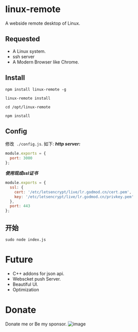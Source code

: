 # linux-remote
A webside remote desktop of Linux.
## Requested
- A Linux system.
- ssh server
- A Modern Browser like Chrome.

## Install
`npm install linux-remote -g`

`linux-remote install`

`cd /opt/linux-remote`

`npm install`

## Config
修改  `./config.js`. 如下:
***http server:***
```js
module.exports = {
  port: 3000
};
```


***使用现成ssl证书***
```js
module.exports = {
  ssl: {
    cert: '/etc/letsencrypt/live/lr.godmod.cn/cert.pem',
    key: '/etc/letsencrypt/live/lr.godmod.cn/privkey.pem'
  },
  port: 443
};
```
## 开始
`sudo node index.js`

# Future
- C++ addons for json api. 
- Webscket push Server.
- Beautiful UI.
- Optimization

# Donate
Donate me or Be my sponsor.
![image](https://www.paypalobjects.com/webstatic/paypalme/images/pp_logo_small.png)
